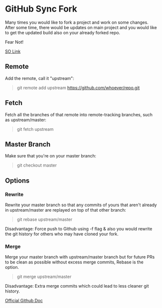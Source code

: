 # GitHub Sync Fork


Many times you would like to fork a project and work on some changes. After some time, there would be updates on main project and you would like to get the updated build also on your already forked repo.

Fear Not!

[SO Link](https://stackoverflow.com/questions/7244321/how-do-i-update-a-github-forked-repository#7244456) 


## Remote
 Add the remote, call it "upstream":

> git remote add upstream https://github.com/whoever/repo.git

## Fetch
Fetch all the branches of that remote into remote-tracking branches, such as upstream/master:

> git fetch upstream

## Master Branch
Make sure that you're on your master branch:

> git checkout master


## Options
### Rewrite
Rewrite your master branch so that any commits of yours that aren't already in upstream/master are replayed on top of that other branch:

> git rebase upstream/master

Disadvantage: Force push to Github using -f flag & also you would rewrite the git history for others who may have cloned your fork. 

### Merge
Merge your master branch with upstream/master branch but for future PRs to be clean as possible without excess merge commits, Rebase is the option.

> git merge upstream/master 

Disadvantage: Extra merge commits which could lead to less cleaner git history.  


[Official Github Doc](https://help.github.com/en/github/collaborating-with-issues-and-pull-requests/syncing-a-fork)